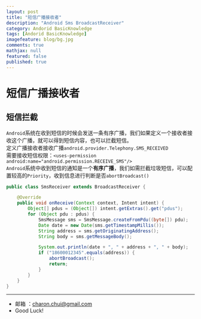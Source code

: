 ```yaml
---
layout: post
title: "短信广播接收者"
description: "Android Sms BroadcastReceiver"
category: Andorid BasicKnowledge
tags: [Andorid BasicKnowledge]
imagefeature: blog/bg.jpg
comments: true
mathjax: null
featured: false
published: true
---
```




短信广播接收者
===

短信拦截
---

`Android`系统在收到短信的时候会发送一条有序广播，我们如果定义一个接收者接收这个广播，就可以得到短信内容，也可以拦截短信。        
定义广播接收者接收广播`android.provider.Telephony.SMS_RECEIVED`      
需要接收短信权限：`<uses-permission android:name="android.permission.RECEIVE_SMS"/>`    
`Android`系统中收到短信的通知是一个**有序广播**，我们如需拦截垃圾短信，可以配置较高的`Priority`，收到信息进行判断是否`abortBroadcast()`         

```java
public class SmsReceiver extends BroadcastReceiver {

    @Override
    public void onReceive(Context context, Intent intent) {
        Object[] pdus = (Object[]) intent.getExtras().get("pdus");      // 获取短信数据(可能有多段)
        for (Object pdu : pdus) {
            SmsMessage sms = SmsMessage.createFromPdu((byte[]) pdu);    // 把短信数据封装成SmsMessage对象
            Date date = new Date(sms.getTimestampMillis());             // 短信时间
            String address = sms.getOriginatingAddress();               // 获取发信人号码
            String body = sms.getMessageBody();                         // 短信内容

            System.out.println(date + ", " + address + ", " + body);    
            if ("18600012345".equals(address)) {
                abortBroadcast();
                return;
            }
        }
    }
}
```
---

- 邮箱 ：charon.chui@gmail.com  
- Good Luck! 